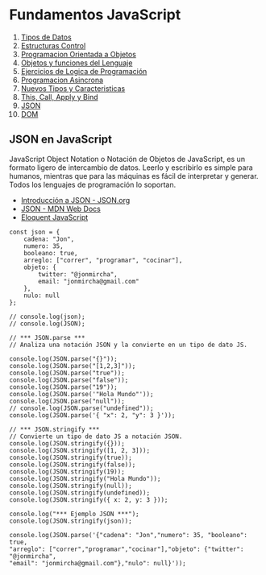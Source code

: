 # Fundamentos JavaScript

1.  [Tipos de Datos](01_tipos_de_datos.md)
1.  [Estructuras Control](02_estructuras_control.md)
1.  [Programacion Orientada a Objetos](03_poo.md)
1.  [Objetos y funciones del Lenguaje](04_objetos_y_funciones.md)
1.  [Ejercicios de Logica de Programación](05_ejercicios_logica.md)
1.  [Programacion Asincrona](06_programacion_asincrona.md)
1.  [Nuevos Tipos y Caracteristicas](07_nuevos_tipos_y_caracteristicas.md)
1.  [This, Call, Apply y Bind](08_this_call_apply_bind.md)
1.  [JSON](09_json.md)
1.  [DOM](10_dom.md)

## JSON en JavaScript

JavaScript Object Notation o Notación de Objetos de JavaScript, es un formato ligero de intercambio de datos. Leerlo y escribirlo es simple para humanos, mientras que para las máquinas es fácil de interpretar y generar.
Todos los lenguajes de programación lo soportan.

-   [Introducción a JSON - JSON.org](https://www.json.org/json-es.html)
-   [JSON - MDN Web Docs](https://developer.mozilla.org/en-US/docs/Web/JavaScript/Reference/Global_Objects/JSON)
-   [Eloquent JavaScript](https://eloquentjavascript.net/)

```
const json = {
    cadena: "Jon",
    numero: 35,
    booleano: true,
    arreglo: ["correr", "programar", "cocinar"],
    objeto: {
        twitter: "@jonmircha",
        email: "jonmircha@gmail.com"
    },
    nulo: null
};

// console.log(json);
// console.log(JSON);

// *** JSON.parse ***
// Analiza una notación JSON y la convierte en un tipo de dato JS.

console.log(JSON.parse("{}"));
console.log(JSON.parse("[1,2,3]"));
console.log(JSON.parse("true"));
console.log(JSON.parse("false"));
console.log(JSON.parse("19"));
console.log(JSON.parse('"Hola Mundo"'));
console.log(JSON.parse("null"));
// console.log(JSON.parse("undefined"));
console.log(JSON.parse('{ "x": 2, "y": 3 }'));

// *** JSON.stringify ***
// Convierte un tipo de dato JS a notación JSON.
console.log(JSON.stringify({}));
console.log(JSON.stringify([1, 2, 3]));
console.log(JSON.stringify(true));
console.log(JSON.stringify(false));
console.log(JSON.stringify(19));
console.log(JSON.stringify("Hola Mundo"));
console.log(JSON.stringify(null));
console.log(JSON.stringify(undefined));
console.log(JSON.stringify({ x: 2, y: 3 }));

console.log("*** Ejemplo JSON ***");
console.log(JSON.stringify(json));

console.log(JSON.parse('{"cadena": "Jon","numero": 35, "booleano": true,
"arreglo": ["correr","programar","cocinar"],"objeto": {"twitter": "@jonmircha",
"email": "jonmircha@gmail.com"},"nulo": null}'));
```
